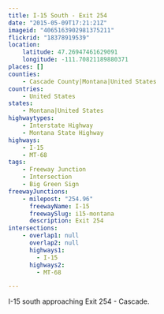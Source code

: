 ```yaml
---
title: I-15 South - Exit 254
date: "2015-05-09T17:21:21Z"
imageid: "4065163902981375211"
flickrid: "18378919539"
location:
    latitude: 47.26947461629091
    longitude: -111.70821189880371
places: []
counties:
    - Cascade County|Montana|United States
countries:
    - United States
states:
    - Montana|United States
highwaytypes:
    - Interstate Highway
    - Montana State Highway
highways:
    - I-15
    - MT-68
tags:
    - Freeway Junction
    - Intersection
    - Big Green Sign
freewayJunctions:
    - milepost: "254.96"
      freewayName: I-15
      freewaySlug: i15-montana
      description: Exit 254
intersections:
    - overlap1: null
      overlap2: null
      highways1:
        - I-15
      highways2:
        - MT-68

---
```

I-15 south approaching Exit 254 - Cascade.